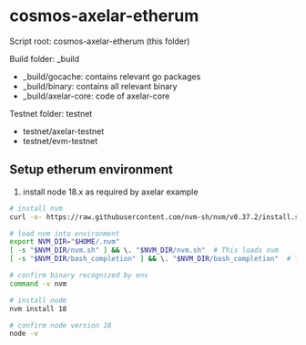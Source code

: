 # cosmos-axelar-etherum

Script root: cosmos-axelar-etherum (this folder)

Build folder: \_build

- \_build/gocache: contains relevant go packages
- \_build/binary: contains all relevant binary
- \_build/axelar-core: code of axelar-core

Testnet folder: testnet
- testnet/axelar-testnet
- testnet/evm-testnet

## Setup etherum environment

1. install node 18.x as required by axelar example

```bash
# install nvm
curl -o- https://raw.githubusercontent.com/nvm-sh/nvm/v0.37.2/install.sh | bash

# load nvm into environment
export NVM_DIR="$HOME/.nvm"
[ -s "$NVM_DIR/nvm.sh" ] && \. "$NVM_DIR/nvm.sh"  # This loads nvm
[ -s "$NVM_DIR/bash_completion" ] && \. "$NVM_DIR/bash_completion"  # This loads nvm bash_completion

# confirm binary recognized by env
command -v nvm

# install node
nvm install 18

# confirm node version 18
node -v
```
